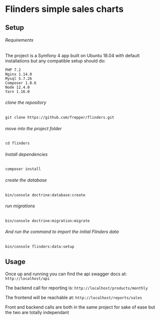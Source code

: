 Flinders simple sales charts
========


Setup
--------

###### Requirements

The project is a Symfony 4 app built on Ubuntu 18.04 with default installations but any compatible setup should do:

```
PHP 7.2
Nginx 1.14.0 
Mysql 5.7.26
Composer 1.8.6
Node 12.4.0
Yarn 1.16.0
```


###### clone the repository 
```git clone https://github.com/frepper/flinders.git```

###### move into the project folder 
```cd flinders```

###### Install dependencies
```composer install```

###### create the database 
```bin/console doctrine:database:create```

###### run migrations 
```bin/console doctrine:migration:migrate```

###### And run the command to import the initial Flinders data
```bin/console flinders:data:setup```

Usage
--------

Once up and running you can find the api swagger docs at: ```http://localhost/api```

The backend call for reporting is: ```http://localhost/products/monthly```

The frontend will be reachable at: ```http://localhost/reports/sales```

Front and backend calls are both in the same project for sake of ease but the two are totally independant